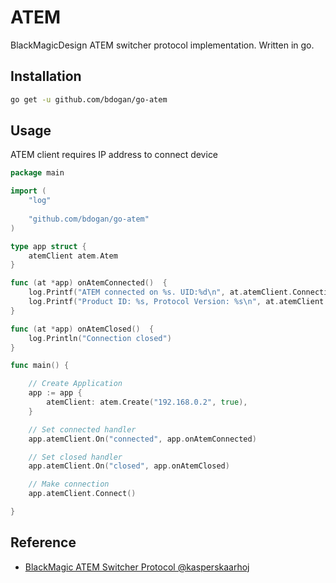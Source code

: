 # ATEM

BlackMagicDesign ATEM switcher protocol implementation. Written in go.

## Installation
```sh
go get -u github.com/bdogan/go-atem
```

## Usage
ATEM client requires IP address to connect device

```go
package main

import (
	"log"
	
	"github.com/bdogan/go-atem"
)

type app struct {
	atemClient atem.Atem
}

func (at *app) onAtemConnected()  {
	log.Printf("ATEM connected on %s. UID:%d\n", at.atemClient.Connection.LocalAddr().String(), at.atemClient.UID)
	log.Printf("Product ID: %s, Protocol Version: %s\n", at.atemClient.ProductId.String(), at.atemClient.ProtocolVersion.String())
}

func (at *app) onAtemClosed()  {
	log.Println("Connection closed")
}

func main() {

	// Create Application
	app := app {
		atemClient: atem.Create("192.168.0.2", true),
	}

	// Set connected handler
	app.atemClient.On("connected", app.onAtemConnected)

	// Set closed handler
	app.atemClient.On("closed", app.onAtemClosed)

	// Make connection
	app.atemClient.Connect()

}
```

## Reference

* [BlackMagic ATEM Switcher Protocol @kasperskaarhoj](https://www.skaarhoj.com/fileadmin/BMDPROTOCOL.html)